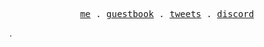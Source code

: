 <p align="center">
  <samp>
    <a href="https://sasi.codes">me</a> .
    <a href="https://sasi.codes/guestbook">guestbook</a> .
    <a href="https://twitter.com/sasicodes">tweets</a> .
    <a href="https://discord.com/users/719213468926083132">discord</a>
  </samp>
</p>.
